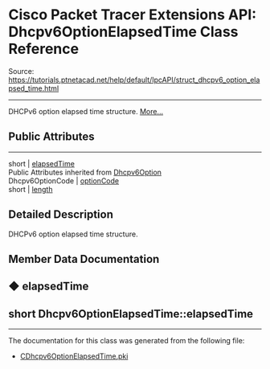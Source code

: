 # Cisco Packet Tracer Extensions API: Dhcpv6OptionElapsedTime Class Reference

Source: https://tutorials.ptnetacad.net/help/default/IpcAPI/struct_dhcpv6_option_elapsed_time.html

---

DHCPv6 option elapsed time structure. [More...](struct_dhcpv6_option_elapsed_time.html#details)

##  Public Attributes  
  
---  
short | [elapsedTime](struct_dhcpv6_option_elapsed_time.html#ab3ca20472183e45c525dcff6a6203c30)  
Public Attributes inherited from [Dhcpv6Option](struct_dhcpv6_option.html)  
Dhcpv6OptionCode | [optionCode](struct_dhcpv6_option.html#a270ce246bd030ccd04d481d6be50b924)  
short | [length](struct_dhcpv6_option.html#a2f446d6e8ec0a9019ed910d49c63eb58)  
  
## Detailed Description

DHCPv6 option elapsed time structure. 

## Member Data Documentation

## ◆ elapsedTime

short Dhcpv6OptionElapsedTime::elapsedTime  
---  
  
* * *

The documentation for this class was generated from the following file:

  * [CDhcpv6OptionElapsedTime.pki](_c_dhcpv6_option_elapsed_time_8pki.html)


